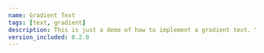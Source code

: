 ```yaml
---
name: Gradient Text
tags: [text, gradient]
description: This is just a demo of how to implement a gradient text. You can use it in your project in multiple ways.
version_included: 0.2.0
---
```

